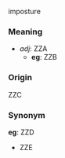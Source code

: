 imposture
### Meaning
+ _adj_: ZZA
    + __eg__: ZZB

### Origin

ZZC

### Synonym

__eg__: ZZD

+ ZZE


